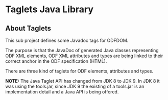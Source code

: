 # Taglets Java Library

## About Taglets

This sub project defines some Javadoc tags for ODFDOM.

The purpose is that the JavaDoc of generated Java classes representing ODF XML elements,
ODF XML attributes and types are being linked to their correct anchor in the ODF
specification (HTML).

There are three kind of taglets for ODF elements, attributes and types.

**NOTE:**
The Java Taglet API has changed from JDK 8 to JDK 9.
In JDK 8 it was using the tools.jar, since JDK 9 the existing of a tools.jar is an implementation detail and a Java API is being offered.

